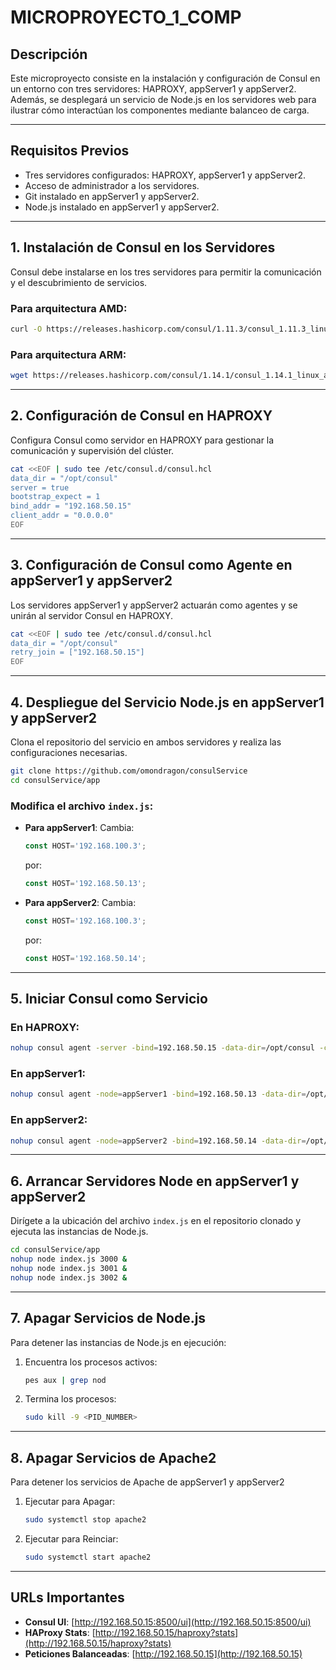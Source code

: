 # **MICROPROYECTO_1_COMP**

## Descripción
Este microproyecto consiste en la instalación y configuración de Consul en un entorno con tres servidores: HAPROXY, appServer1 y appServer2. Además, se desplegará un servicio de Node.js en los servidores web para ilustrar cómo interactúan los componentes mediante balanceo de carga.

---

## **Requisitos Previos**
- Tres servidores configurados: HAPROXY, appServer1 y appServer2.
- Acceso de administrador a los servidores.
- Git instalado en appServer1 y appServer2.
- Node.js instalado en appServer1 y appServer2.

---

## **1. Instalación de Consul en los Servidores**
Consul debe instalarse en los tres servidores para permitir la comunicación y el descubrimiento de servicios.

### Para arquitectura **AMD**:
```bash
curl -O https://releases.hashicorp.com/consul/1.11.3/consul_1.11.3_linux_amd64.zip
```

### Para arquitectura **ARM**:
```bash
wget https://releases.hashicorp.com/consul/1.14.1/consul_1.14.1_linux_arm64.zip
```

---

## **2. Configuración de Consul en HAPROXY**
Configura Consul como servidor en HAPROXY para gestionar la comunicación y supervisión del clúster.

```bash
cat <<EOF | sudo tee /etc/consul.d/consul.hcl
data_dir = "/opt/consul"
server = true
bootstrap_expect = 1
bind_addr = "192.168.50.15"
client_addr = "0.0.0.0"
EOF
```

---

## **3. Configuración de Consul como Agente en appServer1 y appServer2**
Los servidores appServer1 y appServer2 actuarán como agentes y se unirán al servidor Consul en HAPROXY.

```bash
cat <<EOF | sudo tee /etc/consul.d/consul.hcl
data_dir = "/opt/consul"
retry_join = ["192.168.50.15"]
EOF
```

---

## **4. Despliegue del Servicio Node.js en appServer1 y appServer2**
Clona el repositorio del servicio en ambos servidores y realiza las configuraciones necesarias.

```bash
git clone https://github.com/omondragon/consulService
cd consulService/app
```

### Modifica el archivo `index.js`:
- **Para appServer1**:
  Cambia:
  ```js
  const HOST='192.168.100.3';
  ```
  por:
  ```js
  const HOST='192.168.50.13';
  ```

- **Para appServer2**:
  Cambia:
  ```js
  const HOST='192.168.100.3';
  ```
  por:
  ```js
  const HOST='192.168.50.14';
  ```

---

## **5. Iniciar Consul como Servicio**

### En **HAPROXY**:
```bash
nohup consul agent -server -bind=192.168.50.15 -data-dir=/opt/consul -config-dir=/etc/consul.d/ -ui &
```

### En **appServer1**:
```bash
nohup consul agent -node=appServer1 -bind=192.168.50.13 -data-dir=/opt/consul -config-dir=/etc/consul.d/ -join=192.168.50.15 -ui &
```

### En **appServer2**:
```bash
nohup consul agent -node=appServer2 -bind=192.168.50.14 -data-dir=/opt/consul -config-dir=/etc/consul.d/ -join=192.168.50.15 -ui &
```

---

## **6. Arrancar Servidores Node en appServer1 y appServer2**
Dirígete a la ubicación del archivo `index.js` en el repositorio clonado y ejecuta las instancias de Node.js.

```bash
cd consulService/app
nohup node index.js 3000 &
nohup node index.js 3001 &
nohup node index.js 3002 &
```

---

## **7. Apagar Servicios de Node.js**
Para detener las instancias de Node.js en ejecución:

1. Encuentra los procesos activos:
   ```bash
   pes aux | grep nod
   ```

2. Termina los procesos:
   ```bash
   sudo kill -9 <PID_NUMBER>
   ```

---

## **8. Apagar Servicios de Apache2**
Para detener los servicios de Apache de appServer1 y appServer2

1. Ejecutar para Apagar:
   ```bash
   sudo systemctl stop apache2
   ```

2. Ejecutar para Reinciar:
   ```bash
   sudo systemctl start apache2
   ```

---

## **URLs Importantes**
- **Consul UI**: [http://192.168.50.15:8500/ui](http://192.168.50.15:8500/ui)
- **HAProxy Stats**: [http://192.168.50.15/haproxy?stats](http://192.168.50.15/haproxy?stats)
- **Peticiones Balanceadas**: [http://192.168.50.15](http://192.168.50.15)